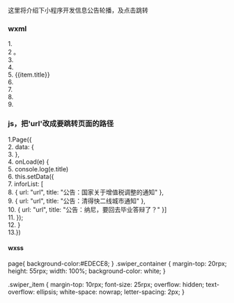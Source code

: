 


这里将介绍下小程序开发信息公告轮播，及点击跳转
     

### wxml

1.<swiper class="swiper_container" vertical="true" autoplay="true" circular="true" interval="2000">  
2 。<block wx:for="{{inforList}}">  
3.<navigator url="{{item.url}}" open-type="navigate">  
4.        <swiper-item>  
5.          <view class="swiper_item">{{item.title}}</view>  
6.        </swiper-item>  
7.      </navigator>  
8.    </block>  
9.  </swiper>  


### js，把'url'改成要跳转页面的路径

1.Page({  
2.  data: {  
3.  },  
4.  onLoad(e) {  
5.    console.log(e.title)  
6.    this.setData({  
7.      inforList: [  
8.        { url: "url", title: "公告：国家关于增值税调整的通知" },  
9.        { url: "url", title: "公告：清得快二线城市通知" },  
10.        { url: "url", title: "公告：纳尼，要回去毕业答辩了？" }]  
11.    });  
12.  }  
13.})  

#### wxss

page{
  background-color:#EDECE8;
}
.swiper_container {
  margin-top: 20rpx;
  height: 55rpx;
  width: 100%;
  background-color: white;
}

.swiper_item {
  margin-top: 10rpx;
  font-size: 25rpx;
  overflow: hidden;
  text-overflow: ellipsis;
  white-space: nowrap;
  letter-spacing: 2px;
}

